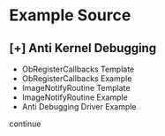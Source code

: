 # Example Source
## [+] Anti Kernel Debugging
- ObRegisterCallbacks Template
- ObRegisterCallbacks Example
- ImageNotifyRoutine Template
- ImageNotifyRoutine Example
- Anti Debugging Driver Example

continue


